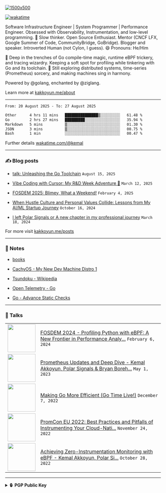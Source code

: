 [![1500x500](https://user-images.githubusercontent.com/536449/87228151-7d711200-c39f-11ea-9cd5-a511464c430f.jpeg "Kemal Akkoyun")](https://github.com/kakkoyun)

<!--
**kakkoyun/kakkoyun** is a ✨ _special_ ✨ repository because its `README.md` (this file) appears on your GitHub profile.

Here are some ideas to get you started:

- 🔭 I’m currently working on ...
- 🌱 I’m currently learning ...
- 👯 I’m looking to collaborate on ...
- 🤔 I’m looking for help with ...
- 💬 Ask me about ...
- 📫 How to reach me: ...
- 😄 Pronouns: ...
- ⚡ Fun fact: ...



<table border="0">
  <tbody>
    <tr valign="top">
      <td width="50%" align="center">
        <img src="https://github-readme-stats.vercel.app/api?username=kakkoyun&show_icons=true&count_private=true&theme=gotham&layout=default" />
      </td>
      <td width="50%" align="center">
        <img src="https://github-readme-stats.vercel.app/api/wakatime?username=kemal&theme=gotham&layout=default" />
      </td>
    </tr>
  </tbody>
</table>

-->

[![wakatime](https://wakatime.com/badge/user/c03c2c3a-0328-4e74-ba79-1ce0eb43a4f8.svg)](https://wakatime.com/@c03c2c3a-0328-4e74-ba79-1ce0eb43a4f8)
<!--[![twitter](https://img.shields.io/twitter/follow/wakatime?label=followers&logo=twitter&color=%23007ec6&style=plastic)](https://twitter.com/kkakkoyun)
[![github](https://img.shields.io/github/followers/kakkoyun?logo=github&style=plastic)](https://github.com/kakkoyun?tab=followers)-->

Software Infrastructure Engineer | System Programmer | Performance Engineer.
Obsessed with Observability, Instrumentation, and low-level programming.
🤔 Slow thinker. Open Source Enthusiast. Mentor (CNCF LFX, Google Summer of Code, CommunityBridge, GoBridge). Blogger and speaker. Introverted Human (not Cylon, I guess).
😄 Pronouns: He/Him

🔭 Deep in the trenches of Go compile-time magic, runtime eBPF trickery, and tracing wizardry. Keeping a soft spot for profiling while tinkering with Go and its toolchain.
🌱 Still exploring distributed systems, time-series (Prometheus) sorcery, and making machines sing in harmony.

Powered by @golang, enchanted by @ziglang.

Learn more at [kakkoyun.me/about](https://kakkoyun.me/about)

---

<!--a href="http://www.github.com/kakkoyun"><img src="https://github-readme-stats.vercel.app/api?username=kakkoyun&show_icons=true&hide=&count_private=true&title_color=0891b2&text_color=ffffff&icon_color=0891b2&bg_color=1c1917&hide_border=true&show_icons=true" alt="kakkoyun's GitHub stats" /></a>
<a href="http://www.github.com/kakkoyun"><img src="https://github-readme-streak-stats.herokuapp.com/?user=kakkoyun&stroke=ffffff&background=1c1917&ring=0891b2&fire=0891b2&currStreakNum=ffffff&currStreakLabel=0891b2&sideNums=ffffff&sideLabels=ffffff&dates=ffffff&hide_border=true" /></a>

<!--START_SECTION:waka-->

```txt
From: 20 August 2025 - To: 27 August 2025

Other      4 hrs 11 mins   ███████████████▒░░░░░░░░░   61.48 %
Go         2 hrs 27 mins   █████████░░░░░░░░░░░░░░░░   35.94 %
Markdown   5 mins          ▒░░░░░░░░░░░░░░░░░░░░░░░░   01.30 %
JSON       3 mins          ▒░░░░░░░░░░░░░░░░░░░░░░░░   00.75 %
Bash       1 min           ░░░░░░░░░░░░░░░░░░░░░░░░░   00.47 %
```

<!--END_SECTION:waka-->

Further details [wakatime.com/@kemal](https://wakatime.com/@kemal)

---

### ✍️ Blog posts
<!-- BLOG-POST-LIST:START -->
 - [talk: Unleashing the Go Toolchain](https://kakkoyun.me/talks/unleashing-the-go-toolchain/) `August 15, 2025` 

 - [Vibe Coding with Cursor: My R&amp;D Week Adventure 🚀](https://kakkoyun.me/posts/2024-03-21-vibe-coding-with-cursor/) `March 12, 2025` 

 - [FOSDEM 2025: Blimey, What a Weekend!](https://kakkoyun.me/posts/fosdem-2025/) `February 4, 2025` 

 - [When Hustle Culture and Personal Values Collide: Lessons from My AI/ML Startup Journey](https://kakkoyun.me/posts/hustle-culture-startup-lessons/) `October 16, 2024` 

 - [I left Polar Signals or A new chapter in my professional journey](https://kakkoyun.me/posts/i-left-polar-signals/) `March 18, 2024` 
<!-- BLOG-POST-LIST:END -->

For more visit [kakkoyun.me/posts](https://kakkoyun.me/posts)

---

### 📝 Notes
<!-- NOTE-LIST:START -->
 - [books](https://kakkoyun.me/notes/curation/books/books) 

 - [CachyOS - My New Dev Machine Distro 1](https://kakkoyun.me/notes/creation/ramblings/cachy-os-my-new-dev-machine-distro-1) 

 - [Tsundoku - Wikipedia](https://kakkoyun.me/notes/curation/clippings/articles/books/tsundoku-wikipedia) 

 - [Open Telemetry - Go](https://kakkoyun.me/notes/resources/bookmarks/open-telemetry-go) 

 - [Go - Advance Static Checks](https://kakkoyun.me/notes/curation/bookmarks/go-advance-static-checks) 
<!-- NOTE-LIST:END -->

---

### 🎤 Talks
<table>
<!-- YOUTUBE-LIST:START -->
<tr><td><a href="https://www.youtube.com/watch?v=nNbU26CoMWA"><img width="90px" src="https://i.ytimg.com/vi/nNbU26CoMWA/mqdefault.jpg"></a></td><td><a href="https://www.youtube.com/watch?v=nNbU26CoMWA">FOSDEM 2024 - Profiling Python with eBPF: A New Frontier in Performance Analy...</a>
<code>February 6, 2024</code></td></tr>

<tr><td><a href="https://www.youtube.com/watch?v=qQpehBEOakY"><img width="90px" src="https://i.ytimg.com/vi/qQpehBEOakY/mqdefault.jpg"></a></td><td><a href="https://www.youtube.com/watch?v=qQpehBEOakY">Prometheus Updates and Deep Dive - Kemal Akkoyun, Polar Signals &amp; Bryan Boreh...</a>
<code>May 1, 2023</code></td></tr>

<tr><td><a href="https://www.youtube.com/watch?v=R3DxZWEdJkc"><img width="90px" src="https://i.ytimg.com/vi/R3DxZWEdJkc/mqdefault.jpg"></a></td><td><a href="https://www.youtube.com/watch?v=R3DxZWEdJkc">Making Go More Efficient &lpar;Go Time Live!&rpar;</a>
<code>December 7, 2022</code></td></tr>

<tr><td><a href="https://www.youtube.com/watch?v=B6Ds2myOIRc"><img width="90px" src="https://i.ytimg.com/vi/B6Ds2myOIRc/mqdefault.jpg"></a></td><td><a href="https://www.youtube.com/watch?v=B6Ds2myOIRc">PromCon EU 2022: Best Practices and Pitfalls of Instrumenting Your Cloud-Nati...</a>
<code>November 24, 2022</code></td></tr>

<tr><td><a href="https://www.youtube.com/watch?v=g6B9Vbr88HM"><img width="90px" src="https://i.ytimg.com/vi/g6B9Vbr88HM/mqdefault.jpg"></a></td><td><a href="https://www.youtube.com/watch?v=g6B9Vbr88HM">Achieving Zero-Instrumentation Monitoring with eBPF - Kemal Akkoyun, Polar Si...</a>
<code>October 28, 2022</code></td></tr>
<!-- YOUTUBE-LIST:END -->
</table>

---

<details>
  <summary><b>🔒&nbsp;&nbsp;PGP&nbsp;Public&nbsp;Key</b></summary>
  <br/>

```
-----BEGIN PGP PUBLIC KEY BLOCK-----

mQINBFTtf5UBEADCJEjNSseUeDPawrK9wocC3gfer0f6HJpqTkUHTbCF6gZVmZNu
5eaLLaLLs3C793EkqzWPX9jIfdYHFcs2x0aQeXESdk365IUKiNpqfhWYRcBOFbqt
XZXHV8Sl6VBgxotVmjFqxOYPgsRBkuNs7PJYD4R16AiKI7gqQWiyatVRIRAPe9+N
Eii4mW8R6bvmVTikSiEa/O/PA2hocOjXpAUyLCOtFeumiFp45ug7eDpiKyQE2keo
jS70yvlVxkPr0EXSd5TFomm6HRkAywGVAK/yPu53EZWs6of/mCHnJ4wIu7GtHxUB
RqUuhs4qLNh3DamhZnYQ/OHKMdWgD+f5VPkH/Kcrk5oEVjhvDT8ay6s/yvdA0u1g
VeEqALPfbsuzOuUDPnfyXEByWD6xJ5EZTpDU5FrG6DOmrBsQn85MkN2nMh6BExMi
0BI6OCS5PWFLbRIeQNDRZIbjkhnmqnVG0uRCt9fjy6dUqL0h41IJ3/sn0gfKbWiX
koBEQ1//SNVsIoAsPkuNwk0hXae/SelcGH1akGKOkdbozMnv8xyFIRuwYR97dhwT
3wREdk4No+S1k55GAW367W/P9dXb6FO+P7DpCxptN/xlGJwbXS0spVnZ/BI57/uk
yu1wCFOKVdlmJO0INdQCOOe8SAvJUlUJ+Gf9lylUtDraSSiWnATWKWZ4SQARAQAB
tCJLZW1hbCBBa2tveXVuIDxrYWtrb3l1bkBnbWFpbC5jb20+iQI9BBMBCgAnBQJU
7X+VAhsDBQkJa0eABQsJCAcDBRUKCQgLBRYCAwEAAh4BAheAAAoJEEc6M3uqhnqO
tEMP/1htXJILi2VXb1tfgfQIOpTtxLwk8davTiFGfXJTu5HFmL+fEeeHPT7iqKLf
yvYhD167VQHKkyJq7KY58iHfqgmxjGYOFWnRcOBehG4K/uVMF9mDT7xdhNGh9Swk
jAECPJqWOycnMIDiBmaXhmGW22qFnq+8DRAzQ4e6zDWH+elSMLK68npk6KMAgt36
l6nlWjPvB35bvpm8F0DoseW1yBKIjWMAtnKoYOrotKEGHODxHNTxSPdCS8zSfGp0
OW2xyBhHVP9+IHBgw64O6OJcGWP0Il86rKnFFGxnLRJYlJUJtbQo7oo6W+IhIdK1
/HuX931D/jpMbZhsq4qndAUfSu7LU6ORijsHVt8JVheZiuwUAuVqDfagJZLDibYZ
iofVliLRoTkDnneX9kgirwhugJMFkK/Bcvc1BnYccGyTM1wm0TmDtYyDnoPsUvK+
RfMx0o7WwweXZ+aZbBxhP9uZJ1cE1huYn/cxFVhk5rSRJACVx1iKFPVEiwlsHCL8
YIgcc2flzx9x/N+NX9Sfi+9etlAtJF8rh/kDUZt7tH/zAy7tDJmmXM9LSlpf7UxE
QmYHPEcyoalBlInI1pmn21HElxqMTZ3Uj1To5mo1HYTs/goSxBfjyEwc/Po6DUTF
NSm3g/URVAfevSINAl2XakAppN0nb4uJLfBSyQMVtpZAof7nuQINBFTtf5UBEADa
4n8xbJNFUcyNaBCpKy46WSu4InGqWF8Ka8Do4HqctpcdcqedeOYfuTYIuJvS90iz
Ac6qkMrmHksU/MFoNJZtaaYq3OPOlyNSEbF/T1ZA+E765/aLlujWGrZZtwKfOdeo
5yzATHygfvM3Sv72h0Q4P4dBV/EtkKisEf1Hx6S1NEqiaSk4zLGfA02AY6DOekU/
inFZI1YYfdQyQj4dvmn9Y4mbyEcLxn9qIl/cl55xhVQdTklvvpGbJ+4XVnZQ4sMo
Sy45XSilH9EUY5QSDQ6yHYDRzUvoLoxpGIj0gZEZKS+NqVv2pSjv8o2qKnkawtpz
foziutk5Csxh6APdhuFgrUeW/nW5tgYvL/9hnqA3mSTqvoozaf7BJ5jaeUddjdII
qsK7BI9sfHfIdT0iWBmxHsVDbo/Xzecmhnrqs+OcAjBAD3j6W9puLRSBAFPKZ1MT
znCtgVtkRrsJ3CT2gJovUFDVhvlKgQ6EgMJBrSuLPZeshhXWfyd7V40bdxoo7qwW
HkyfmZL36W0umsefpTvsNIGA4uyt1BSQNTe+bzUebU8gNq6HyT5IRmhgJlXsvYvw
GOX5Jo3TMW+OcoOWnc3IaJxZ5bjXdmg0Q34XVa5CPx/cXnkn0gRGYVWWF+9Ma22V
APTvsI+cBatQhs2VVdzMFMzKvuL3Lr+FyXnqyoW6yQARAQABiQIlBBgBCgAPBQJU
7X+VAhsMBQkJa0eAAAoJEEc6M3uqhnqOHQgP/17coahhXDRe4/JdFruPVl+4PgK1
Tn63WMEsa0Djg4pGTk46apvGrmJo7ZAwhdCuoQWCz/frxgY/i1Y5Skqn6VDmVhMB
y0hHgBCTe5pJqf/NMsZ6MgqYJX/aiIo4H91reW+7an8wX8V/UYPp5/h8hycQc9FS
V3uwNSEyfLCzPH+a3+TpTNAtGuF3KapWmr9jrZ423hU4puysP27yaFvqANeJkFXo
OT4CnVsshJTaJ/U7W0fqA/6yUtWp+sKL51ShMEv9ZJFj0a28ZSrRhtLQVQOjfR6X
J4ntW4WJfISgz2s3KM8FuIC54F5f64f1Vts+6rZAwTGfhcZo+ePOC292/PPHMb+O
jBqHIJG+WGRKpJsHwgrFHsO9x+j91dKDN93abcD4pT41WuP5MvQM31gqBYxjvdu4
h6qF7w1m5eTM5R5aUUnI/i9OAyv51r8yPdxYHgvx5Adf7YpnQzErmeCZDxzLH8v1
61IPl5ONAYsESJfjKrPLcwlB5o0xv6CKdaMUmWNF7zcLERoqRYPHb6RugNoWavMW
i67uv22Ngf1ruC33nuRZhRcXJJwDaM1wU0d8XImgpAX7l9UM9PmaRFtdESee4QEh
rcrXF3Yjs3E5cdJ8+zt3tzNjsBUH7u/qfhPkOaC7GqE0ImcM18d3x4l0+WbhPscN
f0D/QordQaUmE/K/
=zKIC
-----END PGP PUBLIC KEY BLOCK-----
```
</details>